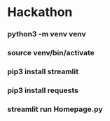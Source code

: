 # Hackathon

### python3 -m venv venv
### source venv/bin/activate
### pip3 install streamlit
### pip3 install requests
### streamlit run Homepage.py
